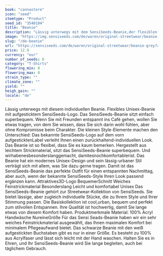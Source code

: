 ```yaml
---
book: "cannastore"
icon: "seed"
itemtype: "Product"
seed_id: "3540104"
title: "Beanie"
description: "Lässig unterwegs mit dem SensiSeeds-Beanie,der flexiblen Mütze mit dem bekannten SensiSeeds-Logo in 3D – sitzt superbequem. Jetzt online kaufen!"
image: "https://img.sensiseeds.com/de/waren/original-streetwear/beanie-grey-image.png"
slug: "/de-beanie"
url: "https://sensiseeds.com/de/waren/original-streetwear/beanie-grey?a_aid=cannastore"
price: 12.9
currency: "eur"
number_of_seeds: 0
category: "T-Shirts"
flowering_min: 0
flowering_max: 0
strain_type: ""
climate_zone: ""
yield: ""
heigh_gain: ""
locale: "de"
---
```

Lässig unterwegs mit diesem individuellen Beanie. Flexibles Unisex-Beanie mit aufgesticktem SensiSeeds-Logo. Das SensiSeeds-Beanie sitzt einfach superbequem. Wenn Sie mit Freunden entspannt ins Café gehen, wollen Sie etwas tragen, von dem Sie wissen, dass Sie sich darin wohl fühlen, aber ohne Kompromisse beim Charakter. Die kleinen Style-Elemente machen den Unterschied: Das bekannte SensiSeeds-Logo auf dem vorn aufgesticktenLabel verleiht Ihnen einen zurückhaltend-individuellen Look. Das Beanie ist so flexibel, dass Sie es kaum bemerken. Hergestellt aus leichtem Strickmaterial, sitzt das SensiSeeds-Beanie superbequem. Und wirhabenesbesonderslanggemacht, damitesnochkomfortablerist. Das Beanie hat ein modernes Unisex-Design und sein lässig-urbaner Stil verträgt sich mit allem, was Sie dazu gerne tragen. Damit ist das SensiSeeds-Beanie das perfekte Outfit für einen entspannten Nachmittag, aber auch, wenn der bekannte SensiSeeds-Style Ihren Look passend ergänzen kann. Attraktives3D-Logo BequemerSchnitt Weiches Feinstrickmaterial Besonderslang Leicht und komfortabel Unisex Das SensiSeeds-Beanie gehört zur Streetwear-Kollektion von SensiSeeds. Sie bietet lässige, aber zugleich individuelle Stücke, die zu Ihrem Style und Ihrer Stimmung passen. Die Basiskollektion ist cool,urban, bequem und perfekt zum stilvollen Entspannen. Ihre Qualität ist hochwertig, damit Sie lange etwas von diesem Komfort haben. Produktmerkmale Material: 100% Acryl Handwäsche NureineGröße Für das Sensi Seads-Beanie haben wir ein sehr weiches Feinstrickmaterial ausgewählt, das Ihnen maximalen Komfort bei minimalem Pflegeaufwand bietet. Das schwarze Beanie mit den weiß aufgestickten Buchstaben gibt es nur in einer Größe. Es besteht zu 100% aus Acrylfaser und lässt sich leicht mit der Hand waschen. Halten Sie es in Ehren, und Ihr SensiSeeds-Beanie wird Sie lange begleiten, auch bei täglichem Gebrauch.
